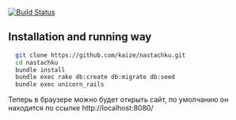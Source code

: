 [![Build Status](https://travis-ci.org/ulmic/nastachku.png?branch=develop)](https://travis-ci.org/ulmic/nastachku)

## Installation and running way
```sh
  git clone https://github.com/kaize/nastachku.git
  cd nastachku
  bundle install
  bundle exec rake db:create db:migrate db:seed
  bundle exec unicorn_rails
```

  Теперь в браузере можно будет открыть сайт, по умолчанию он находится
по ссылке http://localhost:8080/
